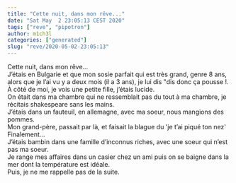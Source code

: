 ```yaml
---
title: "Cette nuit, dans mon rêve..."
date: "Sat May  2 23:05:13 CEST 2020"
tags: ["reve", "pipotron"]
author: m1ch3l
categories: ["generated"]
slug: "reve/2020-05-02-23:05:13"
---
```


Cette nuit, dans mon rêve...<br>
J’étais en Bulgarie et que mon sosie parfait qui est très grand, genre 8 ans, alors que je l’ai vu y a deux mois (il a 3 ans), je lui dis "dis donc ça pousse !.<br>
À côté de moi, je vois une petite fille, j’étais lucide.<br>
On était dans ma chambre qui ne ressemblait pas du tout à ma chambre, je récitais shakespeare sans les mains.<br>
J’étais dans un fauteuil, en allemagne, avec ma soeur, nous mangions des pommes.<br>
Mon grand-père, passait par là, et faisait la blague du 'je t’ai piqué ton nez'<br>
Finalement...<br>
J’étais bambin dans une famille d’inconnus riches, avec une soeur qui n’est pas ma soeur.<br>
Je range mes affaires dans un casier chez un ami puis on se baigne dans la mer dont la température est idéale.<br>
Puis, je ne me rappelle pas de la suite.<br>
